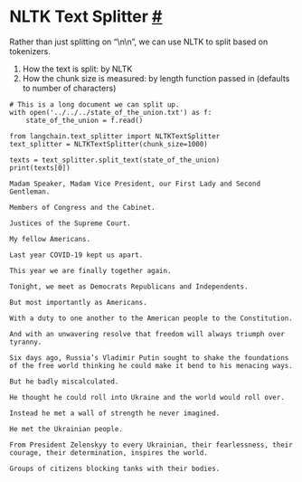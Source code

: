 


 NLTK Text Splitter
 [#](#nltk-text-splitter "Permalink to this headline")
===========================================================================



 Rather than just splitting on “\n\n”, we can use NLTK to split based on tokenizers.
 


1. How the text is split: by NLTK
2. How the chunk size is measured: by length function passed in (defaults to number of characters)







```
# This is a long document we can split up.
with open('../../../state_of_the_union.txt') as f:
    state_of_the_union = f.read()

```










```
from langchain.text_splitter import NLTKTextSplitter
text_splitter = NLTKTextSplitter(chunk_size=1000)

```










```
texts = text_splitter.split_text(state_of_the_union)
print(texts[0])

```








```
Madam Speaker, Madam Vice President, our First Lady and Second Gentleman.

Members of Congress and the Cabinet.

Justices of the Supreme Court.

My fellow Americans.

Last year COVID-19 kept us apart.

This year we are finally together again.

Tonight, we meet as Democrats Republicans and Independents.

But most importantly as Americans.

With a duty to one another to the American people to the Constitution.

And with an unwavering resolve that freedom will always triumph over tyranny.

Six days ago, Russia’s Vladimir Putin sought to shake the foundations of the free world thinking he could make it bend to his menacing ways.

But he badly miscalculated.

He thought he could roll into Ukraine and the world would roll over.

Instead he met a wall of strength he never imagined.

He met the Ukrainian people.

From President Zelenskyy to every Ukrainian, their fearlessness, their courage, their determination, inspires the world.

Groups of citizens blocking tanks with their bodies.

```







